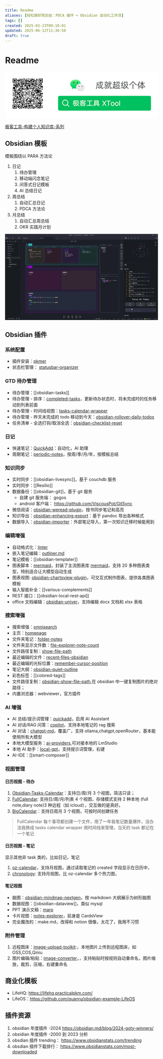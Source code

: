```yaml
---
title: Readme
aliases: [轻松做好周总结：PDCA 循环 + Obsidian 自动化工作流]
tags: []
created: 2025-03-23T09:10:01
updated: 2025-06-12T11:30:50
draft: true
---
```


# Readme
![极客工具|417x128](files/xtool-logo.png)

[极客工具-构建个人知识库-系列](https://mp.weixin.qq.com/mp/appmsgalbum?__biz=MzA4Nzg2NTY2Mw==&action=getalbum&album_id=3880988817024614400&subscene=159&subscene=&scenenote=https%3A%2F%2Fmp.weixin.qq.com%2Fs%2FVyDepofPltPfEFn7nzXHKw%3Fpoc_token%3DHDqOJmijINYRJRbY358yBW_HxONeInwbK3sfqUtn&nolastread=1#wechat_redirect)

## Obsidian 模板
模板围绕以 PARA 方法论

1. 日记
	1. 待办管理
	2. 移动端闪念笔记
	3. 问答式日记模板
	4. AI 总结日记
2. 周总结
	1. 自动汇总日记
	2. PDCA 方法论
3. 月总结
	1. 自动汇总周总结
	2. OKR 实践月计划

![home.png](files/home.png)

## Obsidian 插件

### 系统配置
* 插件安装：[pkmer](https://pkmer.cn/products/plugin/pluginMarket/)
* 状态栏管理： [statusbar-organizer](obsidian://show-plugin?id=statusbar-organizer)

### GTD 待办管理
* 待办管理：[[obsidian-tasks]]
* 待办管理 - 排序：[completed-tasks](obsidian://show-plugin?id=completed-tasks)，更新待办状态时，将未完成时的任务移动到列表前面
* 待办管理 - 时间线视图：[tasks-calendar-wrapper](obsidian://show-plugin?id=tasks-calendar-wrapper)
* 待办管理 - 昨天未完成的 todo 移动到今天：[obsidian-rollover-daily-todos](obsidian://show-plugin?id=obsidian-rollover-daily-todos)
* 任务清单 - 全选打钩/取消全选：[obsidian-checklist-reset](obsidian://show-plugin?id=obsidian-checklist-reset)

### 日记
* 快速笔记：[QuickAdd](obsidian://show-plugin?id=quickadd)：自动化，AI 助理
* 周期笔记：[periodic-notes](obsidian://show-plugin?id=periodic-notes)，按周/季/月/年，按模板总结

### 知识同步
* 实时同步：[[obsidian-livesync]]，基于 couchdb 服务
* 实时同步：[[Resilio]]
* 数据备份：[[obsidian-git]]，基于 git 服务
	* 自建 git 服务端： gogos
	* android 客户端： https://github.com/ViscousPot/GitSync
* 微信阅读：[obsidian-weread-plugin](obsidian://show-plugin?id=obsidian-weread-plugin)，按书同步笔记和高亮
* 知识导出：[obsidian-enhancing-export](obsidian://show-plugin?id=obsidian-enhancing-export)：基于 pandoc 导出各种格式
* 数据导入：[obsidian-importer](obsidian://show-plugin?id=obsidian-importer)：外部笔记导入，第一次知识迁移时候能用到

### 编辑增强
* 自动格式化：[linter](obsidian://show-plugin?id=obsidian-linter)
* 嵌入笔记编辑：[outliner.md](https://outliner.md/)
* 笔记模板：[[obsidian-templater]]
* 图表脚本：[mermaid](obsidian://show-plugin?id=mehrmaid)，封装了主流图表库 [mermaid](https://mermaid.js.org/)，支持 20 多种图表类型，特别适合让大模型自动生成
* 图表视图: [obsidian-chartsview-plugin](obsidian://show-plugin?id=obsidian-chartsview-plugin)，可交互式制作图表，提供各类图表模板
* 输入智能补全：[[various-complements]]
* REST 接口：[[obsidian-local-rest-api]]
* office 文档编辑：[obsidian-univer](https://github.com/dream-num/obsidian-univer)，支持编辑 docx 文档和 xlsx 表格

### 搜索增强
* 搜索增强：[omnisearch](obsidian://show-plugin?id=omnisearch)
* 主页：[homepage](obsidian://show-plugin?id=homepage)
* 文件夹笔记：[folder-notes](obsidian://show-plugin?id=folder-notes)
* 文件夹显示文件数：[file-explorer-note-count](obsidian://show-plugin?id=file-explorer-note-count)
* 文件路径复制：[show-file-path](obsidian://show-plugin?id=obsidian-show-file-path)
* 最近编辑的文件：[recent-files-obsidian](obsidian://show-plugin?id=recent-files-obsidian)
* 最近编辑的光标位置：[remember-cursor-position](obsidian://show-plugin?id=remember-cursor-position)
* 笔记大纲：[obsidian-quiet-outline](obsidian://show-plugin?id=obsidian-quiet-outline)
* 彩色标签：[[colored-tags]]
* 文件路径复制：[obsidian-show-file-path](obsidian://show-plugin?id=obsidian-show-file-path),在 obsidian 中一键复制图片的绝对路径；
* 内置浏览器：webviewer，官方插件

### AI 增强
* AI 总结/提示词管理：[quickadd](obsidian://show-plugin?id=quickadd)，启用 AI Assistant
* AI 对话/RAG 问答：[copilot](obsidian://show-plugin?id=copilot)，支持本地笔记的 rag 搜索
* AI 对话：[chatgpt-md](obsidian://show-plugin?id=chatgpt-md)，覆盖广，支持 ollama,chatgpt,openRouter，基本能使用所有大模型
* 本地大模型服务：[ai-providers](obsidian://show-plugin?id=ai-providers),可对接本地的 LmStudio
* 本地 AI 助手：[local-gpt](obsidian://show-plugin?id=local-gpt)，支持提示词管理，右键
* AI-IDE：[[smart-composer]]

### 视图管理

#### 日历视图 - 待办
1. [Obsidian-Tasks-Calendar](github.com/702573N/Obsidian-Tasks-Calendar)：支持日/周/月 3 个视图，简洁只读；
2. [FullCalendar](obsidian://show-plugin?id=obsidian-full-calendar): 支持日/周/月/列表 4 个视图，存储模式支持 2 种本地 (full note,diary note)3 种远程（如 icloud），交互做的是真好。
3. [BigCalendar](obsidian://show-plugin?id=big-calendar)：支持日周月 3 个视图，可按时间创建任务

> FullCalendar 每个事项都创建一个文件，用了一年我笔记数量爆炸，没办法我换成 tasks calendar wrapper 用时间线来管理，当天的 task 都记在一个笔记

#### 日历视图 - 笔记
显示其他非 task 类的，比如日记，笔记
1. [oz-calendar](obsidian://show-plugin?id=oz-calendar)，支持月视图，通过读取笔记的 created 字段显示在日历中，
2. [chronology](obsidian://show-plugin?id=chronology): 支持月视图，比 oz-calendar 多个热力图，

#### 笔记视图
* 脑图：[obsidian-mindmap-nextgen](https://github.com/james-tindal/obsidian-mindmap-nextgen)，按 markdown 大纲展示为树形脑图
* 数据视图：[[obsidian-dataview]]，类似 mysql
* PPT 演示文稿：[marp](obsidian://show-plugin?id=marp-slides)
* 卡片视图：[notes-explorer](obsidian://show-plugin?id=notes-explorer)，前身是 CardsView
* 完全魔改的：make.md，改得和 notion 很像，太花了，我用不习惯

### 附件管理
1. 远程图床：[image-upload-toolkit](obsidian://show-plugin?id=image-upload-toolkit):，本地图片上传到远程图床，如 OSS,COS,Qiniu
2. 图片编辑/粘贴：[image-converter](obsidian://show-plugin?id=image-converter)，，支持粘贴时按规则自动重命名，图片缩放，裁剪，压缩，右键重命名

## 商业化模板
* LifeHQ: https://lifehq.practicalpkm.com/
* LifeOS：https://github.com/quanru/obsidian-example-LifeOS

## 插件资源
1. obsidian 年度插件 -2024 https://obsidian.md/blog/2024-goty-winners/
2. obsidian 年度插件 -2000 到 2023 分析
3. obsdian 插件 trending： https://www.obsidianstats.com/trending
4. obsdian 插件下载排行： https://www.obsidianstats.com/most-downloaded
